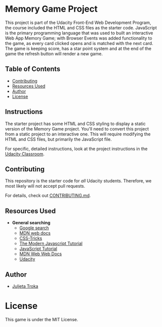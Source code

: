 # Memory Game Project

This project is part of the Udacity Front-End Web Development Program, the course included the HTML and CSS files as the starter code.
JavaScript is the primary programming language that was used to built an interactive Web App Memory Game; with Browser Events was added functionality to the game, as every card clicked opens and is matched with the next card. The game is keeping score, has a star point system and at the end of the game the refresh button will render a new game. 

## Table of Contents

* [Contributing](#contributing)
* [Resources Used](#resourcesused)
* [Author](#Author)
* [License](#License)

## Instructions

The starter project has some HTML and CSS styling to display a static version of the Memory Game project. You'll need to convert this project from a static project to an interactive one. This will require modifying the HTML and CSS files, but primarily the JavaScript file.


For specific, detailed instructions, look at the project instructions in the [Udacity Classroom](https://classroom.udacity.com/me).

## Contributing

This repository is the starter code for _all_ Udacity students. Therefore, we most likely will not accept pull requests.

For details, check out [CONTRIBUTING.md](CONTRIBUTING.md).

## Resources Used
- **General searching**
  - [Google search](https://www.google.com/)
  - [MDN web docs](https://developer.mozilla.org/en-US/)
  - [CSS-Tricks](https://css-tricks.com/)
  - [The Modern Javascript Tutorial](https://javascript.info/)
  - [JavaScript Tutorial](https://www.javascripttutorial.net/)
  - [MDN Web Web Docs](https://developer.mozilla.org/en-US/)
  - [Udacity](https://www.udacity.com/)

## Author 
- [Juljeta Troka](https://www.linkedin.com/in/juljetatroka/)

# License

This game is under the MIT License.
